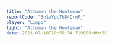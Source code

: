 ```yaml
---
title: "Attumen the Huntsman"
reportCode: "3n1wYpcTb84QrmFj"
player: "Limpo"
fight: "Attumen the Huntsman"
date: 2021-07-18T18:55:34.719000+00:00
---
```

